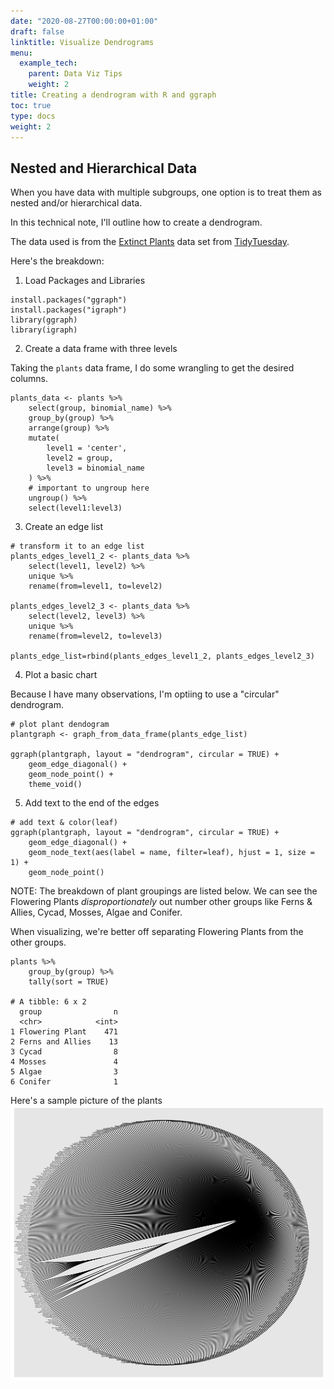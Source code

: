 ```yaml
---
date: "2020-08-27T00:00:00+01:00"
draft: false
linktitle: Visualize Dendrograms 
menu:
  example_tech:
    parent: Data Viz Tips
    weight: 2
title: Creating a dendrogram with R and ggraph
toc: true
type: docs
weight: 2
---
```


## Nested and Hierarchical Data

When you have data with multiple subgroups, one option is to treat them as nested and/or hierarchical data. 

In this technical note, I'll outline how to create a dendrogram.

The data used is from the [Extinct Plants](https://github.com/rfordatascience/tidytuesday/blob/master/data/2020/2020-08-18/readme.md) data set from [TidyTuesday](https://github.com/rfordatascience/tidytuesday). 

Here's the breakdown:

1. Load Packages and Libraries
```
install.packages("ggraph")
install.packages("igraph")
library(ggraph)
library(igraph)
```

2. Create a data frame with three levels

Taking the `plants` data frame, I do some wrangling to get the desired columns.

```
plants_data <- plants %>%
    select(group, binomial_name) %>%
    group_by(group) %>%
    arrange(group) %>% 
    mutate(
        level1 = 'center',
        level2 = group,
        level3 = binomial_name
    ) %>%
    # important to ungroup here
    ungroup() %>%
    select(level1:level3) 

```

3. Create an edge list

```
# transform it to an edge list
plants_edges_level1_2 <- plants_data %>% 
    select(level1, level2) %>% 
    unique %>% 
    rename(from=level1, to=level2)

plants_edges_level2_3 <- plants_data %>% 
    select(level2, level3) %>% 
    unique %>% 
    rename(from=level2, to=level3)

plants_edge_list=rbind(plants_edges_level1_2, plants_edges_level2_3)
```

4. Plot a basic chart

Because I have many observations, I'm optiing to use a "circular" dendrogram.
```
# plot plant dendogram
plantgraph <- graph_from_data_frame(plants_edge_list)

ggraph(plantgraph, layout = "dendrogram", circular = TRUE) +
    geom_edge_diagonal() +
    geom_node_point() +
    theme_void()
```

5. Add text to the end of the edges

```
# add text & color(leaf)
ggraph(plantgraph, layout = "dendrogram", circular = TRUE) +
    geom_edge_diagonal() +
    geom_node_text(aes(label = name, filter=leaf), hjust = 1, size = 1) +
    geom_node_point()
```

NOTE: The breakdown of plant groupings are listed below. We can see the Flowering Plants *disproportionately* out number other groups like Ferns & Allies, Cycad, Mosses, Algae and Conifer. 

When visualizing, we're better off separating Flowering Plants from the other groups. 

```
plants %>%
    group_by(group) %>%
    tally(sort = TRUE)

# A tibble: 6 x 2
  group                n
  <chr>            <int>
1 Flowering Plant    471
2 Ferns and Allies    13
3 Cycad                8
4 Mosses               4
5 Algae                3
6 Conifer              1

```

Here's a sample picture of the plants ![dendrogram](./png/data_viz_tip1_pic1.png)